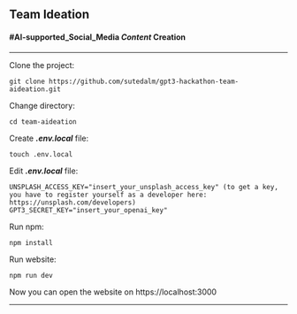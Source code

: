 ## Team Ideation
#### #AI-supported_Social_Media _Content_ Creation

---

Clone the project:
```
git clone https://github.com/sutedalm/gpt3-hackathon-team-aideation.git
```

Change directory:
```
cd team-aideation
```
Create ***.env.local*** file:
```
touch .env.local
```
Edit ***.env.local*** file:
```
UNSPLASH_ACCESS_KEY="insert_your_unsplash_access_key" (to get a key, you have to register yourself as a developer here: https://unsplash.com/developers)
GPT3_SECRET_KEY="insert_your_openai_key"
```

Run npm:
```
npm install
```

Run website:
```
npm run dev
```

Now you can open the website on https://localhost:3000

---


